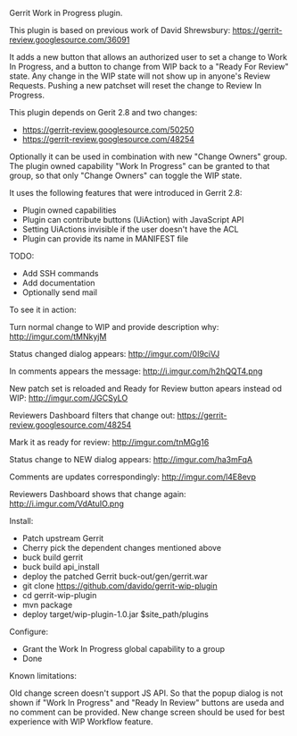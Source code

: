 Gerrit Work in Progress plugin.

This plugin is based on previous work of David Shrewsbury:
https://gerrit-review.googlesource.com/36091

It adds a new button that allows an authorized user to set a
change to Work In Progress, and a button to change from WIP back
to a "Ready For Review" state. Any change in the WIP state will not
show up in anyone's Review Requests. Pushing a new patchset will
reset the change to Review In Progress.

This plugin depends on Gerit 2.8 and two changes:

* https://gerrit-review.googlesource.com/50250
* https://gerrit-review.googlesource.com/48254

Optionally it can be used in combination with new "Change Owners"
group. The plugin owned capability "Work In Progress" can be granted
to that group, so that only "Change Owners" can toggle the WIP state.

It uses the following features that were introduced in Gerrit 2.8:

* Plugin owned capabilities
* Plugin can contribute buttons (UiAction) with JavaScript API
* Setting UiActions invisible if the user doesn't have the ACL
* Plugin can provide its name in MANIFEST file 

TODO:

* Add SSH commands
* Add documentation
* Optionally send mail

To see it in action:

Turn normal change to WIP and provide description why:
http://imgur.com/tMNkyjM

Status changed dialog appears:
http://imgur.com/0I9ciVJ

In comments appears the message:
http://i.imgur.com/h2hQQT4.png

New patch set is reloaded and Ready for Review button apears instead od WIP:
http://imgur.com/JGCSyLO

Reviewers Dashboard filters that change out:
https://gerrit-review.googlesource.com/48254

Mark it as ready for review:
http://imgur.com/tnMGg16

Status change to NEW dialog appears:
http://imgur.com/ha3mFqA

Comments are updates correspondingly:
http://imgur.com/l4E8evp

Reviewers Dashboard shows that change again:
http://i.imgur.com/VdAtuIO.png

Install:

* Patch upstream Gerrit
* Cherry pick the dependent changes mentioned above
* buck build gerrit
* buck build api_install
* deploy the patched Gerrit buck-out/gen/gerrit.war
* git clone https://github.com/davido/gerrit-wip-plugin
* cd gerrit-wip-plugin
* mvn package
* deploy target/wip-plugin-1.0.jar $site_path/plugins

Configure:

* Grant the Work In Progress global capability to a group
* Done

Known limitations:

Old change screen doesn't support JS API. So that the popup dialog is not shown
if "Work In Progress" and "Ready In Review" buttons are useda and no comment
can be provided. New change screen should be used for best experience with
WIP Workflow feature. 
